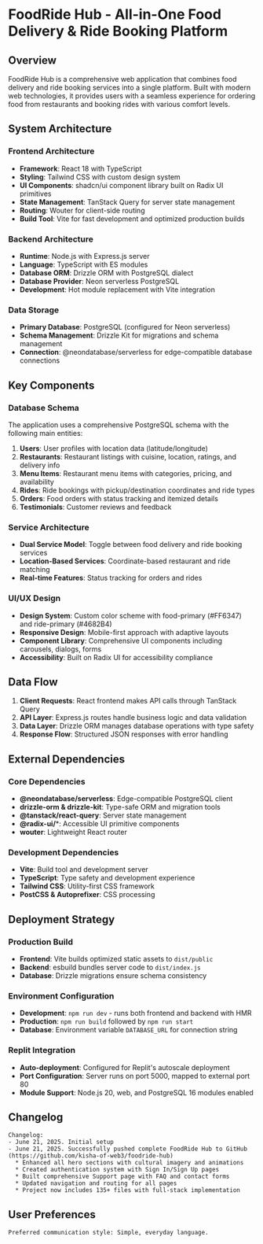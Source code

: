 # FoodRide Hub - All-in-One Food Delivery & Ride Booking Platform

## Overview

FoodRide Hub is a comprehensive web application that combines food delivery and ride booking services into a single platform. Built with modern web technologies, it provides users with a seamless experience for ordering food from restaurants and booking rides with various comfort levels.

## System Architecture

### Frontend Architecture
- **Framework**: React 18 with TypeScript
- **Styling**: Tailwind CSS with custom design system
- **UI Components**: shadcn/ui component library built on Radix UI primitives
- **State Management**: TanStack Query for server state management
- **Routing**: Wouter for client-side routing
- **Build Tool**: Vite for fast development and optimized production builds

### Backend Architecture
- **Runtime**: Node.js with Express.js server
- **Language**: TypeScript with ES modules
- **Database ORM**: Drizzle ORM with PostgreSQL dialect
- **Database Provider**: Neon serverless PostgreSQL
- **Development**: Hot module replacement with Vite integration

### Data Storage
- **Primary Database**: PostgreSQL (configured for Neon serverless)
- **Schema Management**: Drizzle Kit for migrations and schema management
- **Connection**: @neondatabase/serverless for edge-compatible database connections

## Key Components

### Database Schema
The application uses a comprehensive PostgreSQL schema with the following main entities:

1. **Users**: User profiles with location data (latitude/longitude)
2. **Restaurants**: Restaurant listings with cuisine, location, ratings, and delivery info
3. **Menu Items**: Restaurant menu items with categories, pricing, and availability
4. **Rides**: Ride bookings with pickup/destination coordinates and ride types
5. **Orders**: Food orders with status tracking and itemized details
6. **Testimonials**: Customer reviews and feedback

### Service Architecture
- **Dual Service Model**: Toggle between food delivery and ride booking services
- **Location-Based Services**: Coordinate-based restaurant and ride matching
- **Real-time Features**: Status tracking for orders and rides

### UI/UX Design
- **Design System**: Custom color scheme with food-primary (#FF6347) and ride-primary (#4682B4)
- **Responsive Design**: Mobile-first approach with adaptive layouts
- **Component Library**: Comprehensive UI components including carousels, dialogs, forms
- **Accessibility**: Built on Radix UI for accessibility compliance

## Data Flow

1. **Client Requests**: React frontend makes API calls through TanStack Query
2. **API Layer**: Express.js routes handle business logic and data validation
3. **Data Layer**: Drizzle ORM manages database operations with type safety
4. **Response Flow**: Structured JSON responses with error handling

## External Dependencies

### Core Dependencies
- **@neondatabase/serverless**: Edge-compatible PostgreSQL client
- **drizzle-orm & drizzle-kit**: Type-safe ORM and migration tools
- **@tanstack/react-query**: Server state management
- **@radix-ui/***: Accessible UI primitive components
- **wouter**: Lightweight React router

### Development Dependencies
- **Vite**: Build tool and development server
- **TypeScript**: Type safety and development experience
- **Tailwind CSS**: Utility-first CSS framework
- **PostCSS & Autoprefixer**: CSS processing

## Deployment Strategy

### Production Build
- **Frontend**: Vite builds optimized static assets to `dist/public`
- **Backend**: esbuild bundles server code to `dist/index.js`
- **Database**: Drizzle migrations ensure schema consistency

### Environment Configuration
- **Development**: `npm run dev` - runs both frontend and backend with HMR
- **Production**: `npm run build` followed by `npm run start`
- **Database**: Environment variable `DATABASE_URL` for connection string

### Replit Integration
- **Auto-deployment**: Configured for Replit's autoscale deployment
- **Port Configuration**: Server runs on port 5000, mapped to external port 80
- **Module Support**: Node.js 20, web, and PostgreSQL 16 modules enabled

## Changelog

```
Changelog:
- June 21, 2025. Initial setup
- June 21, 2025. Successfully pushed complete FoodRide Hub to GitHub (https://github.com/kisha-of-web3/foodride-hub)
  * Enhanced all hero sections with cultural imagery and animations
  * Created authentication system with Sign In/Sign Up pages
  * Built comprehensive Support page with FAQ and contact forms
  * Updated navigation and routing for all pages
  * Project now includes 135+ files with full-stack implementation
```

## User Preferences

```
Preferred communication style: Simple, everyday language.
```